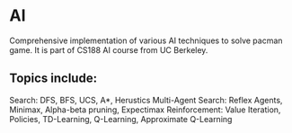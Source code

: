 # AI
Comprehensive implementation of various AI techniques to solve pacman game.
It is part of CS188 AI course from UC Berkeley.

## Topics include:
Search: DFS, BFS, UCS, A*, Herustics
Multi-Agent Search: Reflex Agents, Minimax, Alpha-beta pruning, Expectimax
Reinforcement: Value Iteration, Policies, TD-Learning, Q-Learning, Approximate Q-Learning
